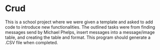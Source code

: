 # Crud

This is a school project where we were given a template and asked to add code to introduce new functionalities. The outlined tasks were from finding messages send by Michael Phelps, insert messages into a message/image table, and creating the table and format.  This program should generate a .CSV file when completed.
